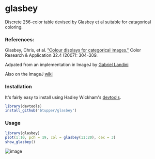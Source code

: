 # glasbey

Discrete 256-color table devised by Glasbey et al suitable for catagorical coloring.

### References:

Glasbey, Chris, et al. ["Colour displays for categorical images."](http://onlinelibrary.wiley.com/doi/10.1002/col.20327/abstract) Color Research & Application 32.4 (2007): 304-309.

Adpated from an implementation in ImageJ by [Gabriel Landini](http://www.dentistry.bham.ac.uk/landinig/software/software.html)

Also on the ImageJ [wiki](http://imagej.net/Glasbey)

### Installation

It's fairly easy to install using Hadley Wickham's [devtools](http://cran.r-project.org/web/packages/devtools/index.html).

```r
library(devtools)
install_github('btupper/glasbey')
```

### Usage

```r
library(glasbey)
plot(1:10, pch = 19, col = glasbey(11:20), cex = 3)
show_glasbey()
```

![image](https://github.com/btupper/glasbey/blob/master/inst/glasbey.png)
